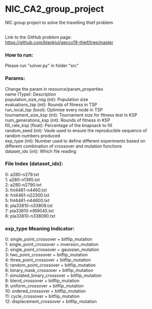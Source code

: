 # NIC_CA2_group_project
NIC group project to solve the travelling thief problem

<br/> Link to the GitHub problem page:
<br/> https://github.com/blankjul/gecco19-thief/tree/master

<h3>How to run: </h3>
Please run "solver.py" in folder "src"


<h3> Params: </h3>
Change the param in resource/param_properties <br/> 
name (Type): Description <br/> 
population_size_nsg (int): Population size <br/> 
evaluations_tsp (int): Rounds of fitness in TSP <br/> 
run_local_tsp (bool): Optimise every node in TSP <br/> 
tournament_size_ksp (int): Tournament size for fitness test in KSP <br/> 
num_generations_ksp (int): Rounds of fitness in KSP <br/> 
fill_rate_ksp (float): Percentage of the knapsack to fill <br/> random_seed (int): Vaule used to ensure the reproducible sequence of random numbers produced
<br/> exp_type (int): Number used to define different experiments based on different combination of crossover and mutation functions
<br/> 
dataset_idx (int): Which file reading <br/> 

<h3> File Index (dataset_idx): </h3>
0: a280-n279.txt <br/>
1: a280-n1395.txt <br/>
2: a280-n2790.txt <br/>
3: fnl4461-n4460.txt <br/>
4: fnl4461-n22300.txt <br/>
5: fnl4461-n44600.txt <br/>
6: pla33810-n33809.txt <br/>
7: pla33810-n169045.txt <br/>
8: pla33810-n338090.txt <br/>

<h3> exp_type Meaning Indicator: </h3>
0:  single_point_crossover     + bitflip_mutation <br/> 
1:  single_point_crossover     + inversion_mutation <br/> 
2:  single_point_crossover     + gaussian_mutation <br/> 
3:  two_point_crossover        + bitflip_mutation <br/> 
4:  three_point_crossover      + bitflip_mutation <br/> 
5:  random_point_crossover     + bitflip_mutation <br/> 
6:  binary_mask_crossover      + bitflip_mutation <br/> 
7:  simulated_binary_crossover + bitflip_mutation <br/> 
8:  blend_crossover            + bitflip_mutation <br/> 
9:  uniform_crossover          + bitflip_mutation <br/> 
10: ordered_crossover          + bitflip_mutation <br/> 
11: cycle_crossover            + bitflip_mutation <br/> 
12: displacement_crossover     + bitflip_mutation <br/> 
